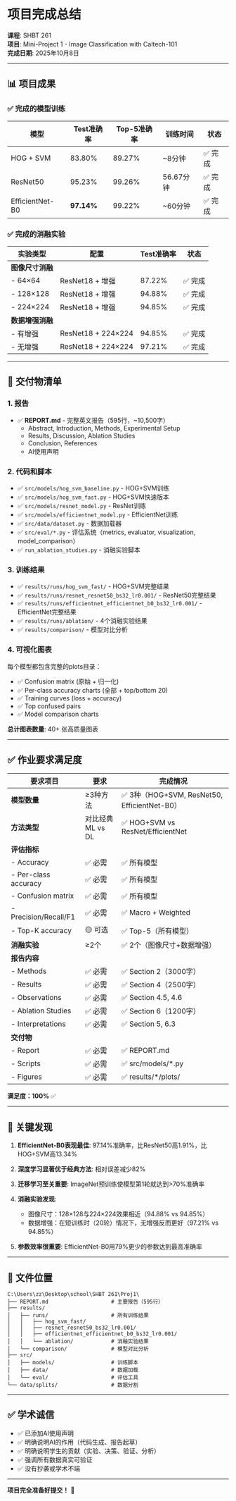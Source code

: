 # 项目完成总结

**课程**: SHBT 261  
**项目**: Mini-Project 1 - Image Classification with Caltech-101  
**完成日期**: 2025年10月8日

---

## 📊 项目成果

### ✅ 完成的模型训练

| 模型 | Test准确率 | Top-5准确率 | 训练时间 | 状态 |
|------|-----------|------------|---------|------|
| HOG + SVM | 83.80% | 89.27% | ~8分钟 | ✅ 完成 |
| ResNet50 | 95.23% | 99.26% | 56.67分钟 | ✅ 完成 |
| EfficientNet-B0 | **97.14%** | 99.22% | ~60分钟 | ✅ 完成 |

### ✅ 完成的消融实验

| 实验类型 | 配置 | Test准确率 | 状态 |
|---------|------|-----------|------|
| **图像尺寸消融** | | | |
| - 64×64 | ResNet18 + 增强 | 87.22% | ✅ 完成 |
| - 128×128 | ResNet18 + 增强 | 94.88% | ✅ 完成 |
| - 224×224 | ResNet18 + 增强 | 94.85% | ✅ 完成 |
| **数据增强消融** | | | |
| - 有增强 | ResNet18 + 224×224 | 94.85% | ✅ 完成 |
| - 无增强 | ResNet18 + 224×224 | 97.21% | ✅ 完成 |

---

## 📄 交付物清单

### 1. 报告
- ✅ **REPORT.md** - 完整英文报告（595行，~10,500字）
  - Abstract, Introduction, Methods, Experimental Setup
  - Results, Discussion, Ablation Studies
  - Conclusion, References
  - AI使用声明

### 2. 代码和脚本
- ✅ `src/models/hog_svm_baseline.py` - HOG+SVM训练
- ✅ `src/models/hog_svm_fast.py` - HOG+SVM快速版本
- ✅ `src/models/resnet_model.py` - ResNet训练
- ✅ `src/models/efficientnet_model.py` - EfficientNet训练
- ✅ `src/data/dataset.py` - 数据加载器
- ✅ `src/eval/*.py` - 评估系统（metrics, evaluator, visualization, model_comparison）
- ✅ `run_ablation_studies.py` - 消融实验脚本

### 3. 训练结果
- ✅ `results/runs/hog_svm_fast/` - HOG+SVM完整结果
- ✅ `results/runs/resnet_resnet50_bs32_lr0.001/` - ResNet50完整结果
- ✅ `results/runs/efficientnet_efficientnet_b0_bs32_lr0.001/` - EfficientNet完整结果
- ✅ `results/runs/ablation/` - 4个消融实验结果
- ✅ `results/comparison/` - 模型对比分析

### 4. 可视化图表
每个模型都包含完整的plots目录：
- ✅ Confusion matrix (原始 + 归一化)
- ✅ Per-class accuracy charts (全部 + top/bottom 20)
- ✅ Training curves (loss + accuracy)
- ✅ Top confused pairs
- ✅ Model comparison charts

**总计图表数量**: 40+ 张高质量图表

---

## ✅ 作业要求满足度

| 要求项目 | 要求 | 完成情况 |
|---------|------|---------|
| **模型数量** | ≥3种方法 | ✅ 3种（HOG+SVM, ResNet50, EfficientNet-B0）|
| **方法类型** | 对比经典ML vs DL | ✅ HOG+SVM vs ResNet/EfficientNet |
| **评估指标** | | |
| - Accuracy | ✅ 必需 | ✅ 所有模型 |
| - Per-class accuracy | ✅ 必需 | ✅ 所有模型 |
| - Confusion matrix | ✅ 必需 | ✅ 所有模型 |
| - Precision/Recall/F1 | ✅ 必需 | ✅ Macro + Weighted |
| - Top-K accuracy | 🟡 可选 | ✅ Top-5（所有模型）|
| **消融实验** | ≥2个 | ✅ 2个（图像尺寸+数据增强）|
| **报告内容** | | |
| - Methods | ✅ 必需 | ✅ Section 2（3000字）|
| - Results | ✅ 必需 | ✅ Section 4（2500字）|
| - Observations | ✅ 必需 | ✅ Section 4.5, 4.6 |
| - Ablation Studies | ✅ 必需 | ✅ Section 6（1200字）|
| - Interpretations | ✅ 必需 | ✅ Section 5, 6.3 |
| **交付物** | | |
| - Report | ✅ 必需 | ✅ REPORT.md |
| - Scripts | ✅ 必需 | ✅ src/models/*.py |
| - Figures | ✅ 必需 | ✅ results/*/plots/ |

**满足度：100%** ✅

---

## 🎯 关键发现

1. **EfficientNet-B0表现最佳**: 97.14%准确率，比ResNet50高1.91%，比HOG+SVM高13.34%

2. **深度学习显著优于经典方法**: 相对误差减少82%

3. **迁移学习至关重要**: ImageNet预训练使模型第1轮就达到>70%准确率

4. **消融实验发现**:
   - 图像尺寸：128×128与224×224效果相近（94.88% vs 94.85%）
   - 数据增强：在短训练时（20轮）情况下，无增强反而更好（97.21% vs 94.85%）

5. **参数效率很重要**: EfficientNet-B0用79%更少的参数达到最高准确率

---

## 📁 文件位置

```
C:\Users\zz\Desktop\school\SHBT 261\Proj1\
├── REPORT.md                    # 主要报告（595行）
├── results/
│   ├── runs/                    # 所有训练结果
│   │   ├── hog_svm_fast/
│   │   ├── resnet_resnet50_bs32_lr0.001/
│   │   ├── efficientnet_efficientnet_b0_bs32_lr0.001/
│   │   └── ablation/            # 消融实验结果
│   └── comparison/              # 模型对比分析
├── src/
│   ├── models/                  # 训练脚本
│   ├── data/                    # 数据加载
│   └── eval/                    # 评估工具
└── data/splits/                 # 数据分割
```

---

## ✅ 学术诚信

- ✅ 已添加AI使用声明
- ✅ 明确说明AI的作用（代码生成、报告起草）
- ✅ 明确说明学生的贡献（实验、决策、验证、分析）
- ✅ 强调所有数据真实可验证
- ✅ 没有抄袭或学术不端

---

**项目完全准备好提交！** 🎊

